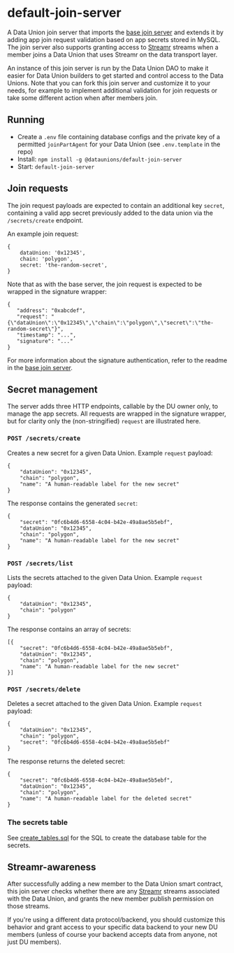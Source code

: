# default-join-server

A Data Union join server that imports the [base join server](https://github.com/dataunions/data-union-join-server) and extends it by adding app join request validation based on app secrets stored in MySQL. The join server also supports granting access to [Streamr](https://streamr.network) streams when a member joins a Data Union that uses Streamr on the data transport layer.

An instance of this join server is run by the Data Union DAO to make it easier for Data Union builders to get started and control access to the Data Unions. Note that you can fork this join server and customize it to your needs, for example to implement additional validation for join requests or take some different action when after members join.

## Running

- Create a `.env` file containing database configs and the private key of a permitted `joinPartAgent` for your Data Union (see `.env.template` in the repo)
- Install: `npm install -g @dataunions/default-join-server`
- Start: `default-join-server`

## Join requests

The join request payloads are expected to contain an additional key `secret`, containing a valid app secret previously added to the data union via the `/secrets/create` endpoint.

An example join request:

```
{
	dataUnion: '0x12345',
	chain: 'polygon',
	secret: 'the-random-secret',
}
```

Note that as with the base server, the join request is expected to be wrapped in the signature wrapper:

```
{
   "address": "0xabcdef",
   "request": "{\"dataUnion\":\"0x12345\",\"chain\":\"polygon\",\"secret\":\"the-random-secret\"}",
   "timestamp": "...",
   "signature": "..."
}
```

For more information about the signature authentication, refer to the readme in the [base join server](https://github.com/dataunions/data-union-join-server).

## Secret management

The server adds three HTTP endpoints, callable by the DU owner only, to manage the app secrets. All requests are wrapped in the signature wrapper, but for clarity only the (non-stringified) `request` are illustrated here.

### `POST /secrets/create`

Creates a new secret for a given Data Union. Example `request` payload:

```
{
	"dataUnion": "0x12345",
	"chain": "polygon",
	"name": "A human-readable label for the new secret"
}
```

The response contains the generated `secret`:

```
{
	"secret": "0fc6b4d6-6558-4c04-b42e-49a8ae5b5ebf",
	"dataUnion": "0x12345",
	"chain": "polygon",
	"name": "A human-readable label for the new secret"
}
```

### `POST /secrets/list`

Lists the secrets attached to the given Data Union. Example `request` payload:

```
{
	"dataUnion": "0x12345",
	"chain": "polygon"
}
```

The response contains an array of secrets:

```
[{
	"secret": "0fc6b4d6-6558-4c04-b42e-49a8ae5b5ebf",
	"dataUnion": "0x12345",
	"chain": "polygon",
	"name": "A human-readable label for the new secret"
}]
```

### `POST /secrets/delete`

Deletes a secret attached to the given Data Union. Example `request` payload:

```
{
	"dataUnion": "0x12345",
	"chain": "polygon",
	"secret": "0fc6b4d6-6558-4c04-b42e-49a8ae5b5ebf"
}
```

The response returns the deleted secret:

```
{
	"secret": "0fc6b4d6-6558-4c04-b42e-49a8ae5b5ebf",
	"dataUnion": "0x12345",
	"chain": "polygon",
	"name": "A human-readable label for the deleted secret"
}
```

### The secrets table

See [create_tables.sql](create_tables.sql) for the SQL to create the database table for the secrets.

## Streamr-awareness

After successfully adding a new member to the Data Union smart contract, this join server checks whether there are any [Streamr](https://streamr.network) streams associated with the Data Union, and grants the new member publish permission on those streams.

If you're using a different data protocol/backend, you should customize this behavior and grant access to your specific data backend to your new DU members (unless of course your backend accepts data from anyone, not just DU members).
